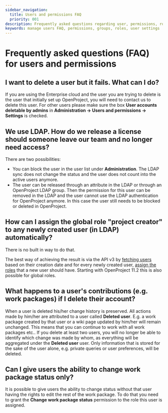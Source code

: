 ```yaml
---
sidebar_navigation:
  title: Users and permissions FAQ
  priority: 001
description: Frequently asked questions regarding user, permissions, roles and groups
keywords: manage users FAQ, permissions, groups, roles, user settings
---
```


# Frequently asked questions (FAQ) for users and permissions

## I want to delete a user but it fails. What can I do?

If you are using the Enterprise cloud and the user you are trying to delete is the user that initially set up OpenProject, you will need to contact us to delete this user. For other users please make sure the box **User accounts deletable by admins** in **Administration -> Users and permissions -> Settings** is checked.

## We use LDAP. How do we release a license should someone leave our team and no longer need access?

There are two possibilities:

- You can block the user in the user list under **Administration**. The LDAP sync does not change the status and the user does not count into the active users anymore.
- The user can be released through an attribute in the LDAP or through an OpenProject LDAP group. Then the permission for this user can be removed in the LDAP and the user cannot use the LDAP authentication for OpenProject anymore. In this case the user still needs to be blocked or deleted in OpenProject.

## How can I assign the global role "project creator" to any newly created user (in LDAP) automatically?

There is no built in way to do that.

The best way of achieving the result is via the API v3 by [fetching users](../../../api/endpoints/users/#list-users) based on their creation date and for every newly created user, [assign the roles](../../../api/endpoints/memberships/#create-a-membership) that a new user should have.
Starting with OpenProject 11.2 this is also possible for global roles.

## What happens to a user's contributions (e.g. work packages) if I delete their account?

When a user is deleted his/her change history is preserved. All actions made by him/her are attributed to a user called **Deleted user**. E.g. a work package created by that user or a wiki page updated by him/her will remain unchanged. This means that you can continue to work with all work packages etc.. If you delete at least two users, you will no longer be able to identify which change was made by whom, as everything will be aggregated under the **Deleted user** user. Only information that is stored for the sake of the user alone, e.g. private queries or user preferences, will be deleted.

## Can I give users the ability to change work package status only?

It is possible to give users the ability to change status without that user having the rights to edit the rest of the work package. To do that you need to grant the **Change work package status** permission to the role this user is assigned.
